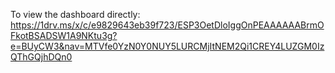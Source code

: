 To view the dashboard directly:
https://1drv.ms/x/c/e9829643eb39f723/ESP3OetDloIggOnPEAAAAAABrmOFkotBSADSW1A9NKtu3g?e=BUyCW3&nav=MTVfe0YzN0Y0NUY5LURCMjItNEM2Qi1CREY4LUZGM0IzQThGQjhDQn0
